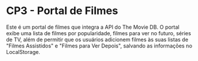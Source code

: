 # CP3 - Portal de Filmes

Este é um portal de filmes que integra a API do The Movie DB. O portal exibe uma lista de filmes por popularidade, filmes para ver no futuro, séries de TV, além de permitir que os usuários adicionem filmes às suas listas de "Filmes Assistidos" e "Filmes para Ver Depois", salvando as informações no LocalStorage.